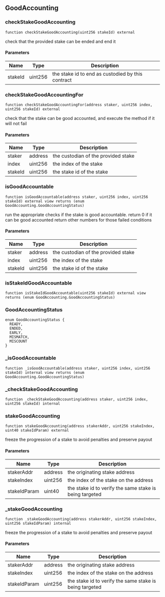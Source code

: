 
## GoodAccounting

### checkStakeGoodAccounting

```solidity
function checkStakeGoodAccounting(uint256 stakeId) external
```

check that the provided stake can be ended and end it

#### Parameters

| Name | Type | Description |
| ---- | ---- | ----------- |
| stakeId | uint256 | the stake id to end as custodied by this contract |

### checkStakeGoodAccountingFor

```solidity
function checkStakeGoodAccountingFor(address staker, uint256 index, uint256 stakeId) external
```

check that the stake can be good accounted, and execute the method if it will not fail

#### Parameters

| Name | Type | Description |
| ---- | ---- | ----------- |
| staker | address | the custodian of the provided stake |
| index | uint256 | the index of the stake |
| stakeId | uint256 | the stake id of the stake |

### isGoodAccountable

```solidity
function isGoodAccountable(address staker, uint256 index, uint256 stakeId) external view returns (enum GoodAccounting.GoodAccountingStatus)
```

run the appropriate checks if the stake is good accountable.
return 0 if it can be good accounted
return other numbers for those failed conditions

#### Parameters

| Name | Type | Description |
| ---- | ---- | ----------- |
| staker | address | the custodian of the provided stake |
| index | uint256 | the index of the stake |
| stakeId | uint256 | the stake id of the stake |

### isStakeIdGoodAccountable

```solidity
function isStakeIdGoodAccountable(uint256 stakeId) external view returns (enum GoodAccounting.GoodAccountingStatus)
```

### GoodAccountingStatus

```solidity
enum GoodAccountingStatus {
  READY,
  ENDED,
  EARLY,
  MISMATCH,
  MISCOUNT
}
```

### _isGoodAccountable

```solidity
function _isGoodAccountable(address staker, uint256 index, uint256 stakeId) internal view returns (enum GoodAccounting.GoodAccountingStatus)
```

### _checkStakeGoodAccounting

```solidity
function _checkStakeGoodAccounting(address staker, uint256 index, uint256 stakeId) internal
```

### stakeGoodAccounting

```solidity
function stakeGoodAccounting(address stakerAddr, uint256 stakeIndex, uint40 stakeIdParam) external
```

freeze the progression of a stake to avoid penalties and preserve payout

#### Parameters

| Name | Type | Description |
| ---- | ---- | ----------- |
| stakerAddr | address | the originating stake address |
| stakeIndex | uint256 | the index of the stake on the address |
| stakeIdParam | uint40 | the stake id to verify the same stake is being targeted |

### _stakeGoodAccounting

```solidity
function _stakeGoodAccounting(address stakerAddr, uint256 stakeIndex, uint256 stakeIdParam) internal
```

freeze the progression of a stake to avoid penalties and preserve payout

#### Parameters

| Name | Type | Description |
| ---- | ---- | ----------- |
| stakerAddr | address | the originating stake address |
| stakeIndex | uint256 | the index of the stake on the address |
| stakeIdParam | uint256 | the stake id to verify the same stake is being targeted |


